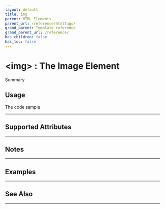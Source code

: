 ```yaml
---
layout: default
title: img
parent: HTML Elements
parent_url: /reference/htmltags/
grand_parent: Template reference
grand_parent_url: /reference/
has_children: false
has_toc: false
---
```


# &lt;img&gt; : The Image Element

Summary

## Usage

 The code sample

---

## Supported Attributes


---

## Notes


---

## Examples


---


## See Also


---

